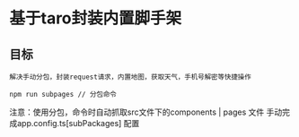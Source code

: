 # 基于taro封装内置脚手架

## 目标

	解决手动分包，封装request请求，内置地图，获取天气，手机号解密等快捷操作
	
	npm run subpages // 分包命令
  注意：使用分包，命令时自动抓取src文件下的components | pages 文件
       手动完成app.config.ts[subPackages] 配置